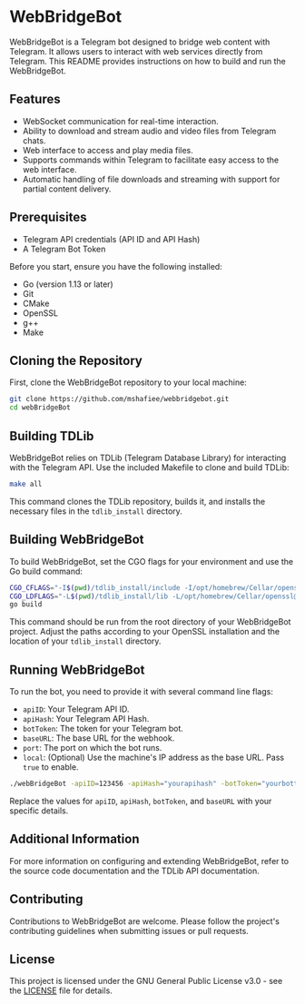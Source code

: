 # WebBridgeBot

WebBridgeBot is a Telegram bot designed to bridge web content with Telegram. It allows users to interact with web services directly from Telegram. This README provides instructions on how to build and run the WebBridgeBot.

## Features

- WebSocket communication for real-time interaction.
- Ability to download and stream audio and video files from Telegram chats.
- Web interface to access and play media files.
- Supports commands within Telegram to facilitate easy access to the web interface.
- Automatic handling of file downloads and streaming with support for partial content delivery.

## Prerequisites

- Telegram API credentials (API ID and API Hash)
- A Telegram Bot Token

Before you start, ensure you have the following installed:
- Go (version 1.13 or later)
- Git
- CMake
- OpenSSL
- g++
- Make

## Cloning the Repository

First, clone the WebBridgeBot repository to your local machine:

```bash
git clone https://github.com/mshafiee/webbridgebot.git
cd webBridgeBot
```

## Building TDLib

WebBridgeBot relies on TDLib (Telegram Database Library) for interacting with the Telegram API. Use the included Makefile to clone and build TDLib:

```bash
make all
```

This command clones the TDLib repository, builds it, and installs the necessary files in the `tdlib_install` directory.

## Building WebBridgeBot

To build WebBridgeBot, set the CGO flags for your environment and use the Go build command:

```bash
CGO_CFLAGS="-I$(pwd)/tdlib_install/include -I/opt/homebrew/Cellar/openssl@3/3.2.1/include" \
CGO_LDFLAGS="-L$(pwd)/tdlib_install/lib -L/opt/homebrew/Cellar/openssl@3/3.2.1/lib -lssl -lcrypto" \
go build
```

This command should be run from the root directory of your WebBridgeBot project. Adjust the paths according to your OpenSSL installation and the location of your `tdlib_install` directory.

## Running WebBridgeBot

To run the bot, you need to provide it with several command line flags:

- `apiID`: Your Telegram API ID.
- `apiHash`: Your Telegram API Hash.
- `botToken`: The token for your Telegram bot.
- `baseURL`: The base URL for the webhook.
- `port`: The port on which the bot runs.
- `local`: (Optional) Use the machine's IP address as the base URL. Pass `true` to enable.

```bash
./webBridgeBot -apiID=123456 -apiHash="yourapihash" -botToken="yourbottoken" -baseURL="http://example.com" -port="8080"
```

Replace the values for `apiID`, `apiHash`, `botToken`, and `baseURL` with your specific details.

## Additional Information

For more information on configuring and extending WebBridgeBot, refer to the source code documentation and the TDLib API documentation.

## Contributing

Contributions to WebBridgeBot are welcome. Please follow the project's contributing guidelines when submitting issues or pull requests.

## License

This project is licensed under the GNU General Public License v3.0 - see the [LICENSE](LICENSE) file for details.

